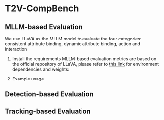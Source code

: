 # T2V-CompBench
## MLLM-based Evaluation
We use LLaVA as the MLLM model to evaluate the four categories: consistent attribute binding, dynamic attribute binding, action and interaction
1. Install the requirements
MLLM-based evaluation metrics are based on the official repository of LLaVA, please refer to [this link](https://github.com/haotian-liu/LLaVA) for environment dependencies and weights:

2. Example usage

## Detection-based Evaluation

## Tracking-based Evaluation
